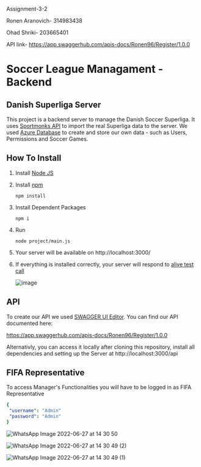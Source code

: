 Assignment-3-2

Ronen Aranovich- 314983438

Ohad Shriki- 203665401

API link- https://app.swaggerhub.com/apis-docs/Ronen96/Register/1.0.0

# Soccer League Managament - Backend

## Danish Superliga Server


This project is a backend server to manage the Danish Soccer Superliga. It uses [Sportmonks API](https://docs.sportmonks.com/football/) to import the real Superliga data to the server. We used [Azure Database](https://portal.azure.com/#home) to create and store our own data - such as Users, Permissions and Soccer Games.



## How To Install
 
1. Install [Node JS](https://nodejs.org/en/download/) 
2. Install [npm](https://docs.npmjs.com/cli/v7/commands/npm-install)
   ```
   npm install
   ```
3. Install Dependent Packages
    ```
   npm i
   ```
4. Run
   ```
   node project/main.js
   ```
5. Your server will be available on http://localhost:3000/ 
6. If everything is installed correctly, your server will respond to [alive test call](http://localhost:3000/alive)

   ![image](https://user-images.githubusercontent.com/73793617/120918876-6de96e80-c6bf-11eb-9a14-577bd6d9541f.png)

## API

To create our API we used [SWAGGER UI Editor](https://editor.swagger.io/). You can find our API documented here:

https://app.swaggerhub.com/apis-docs/Ronen96/Register/1.0.0

Alternativly, you can access it locally after cloning this repository, install all dependencies and setting up the Server at http://localhost:3000/api

## FIFA Representative 


To access Manager's Functionalities you will have to be logged in as FIFA Representative


```yaml
{
 "username": "Admin"
 "password": "Admin"
}
```

![WhatsApp Image 2022-06-27 at 14 30 50](https://user-images.githubusercontent.com/73739848/175934509-29314626-438c-4198-aa7e-44bb69cbb4f1.jpeg)

![WhatsApp Image 2022-06-27 at 14 30 49 (2)](https://user-images.githubusercontent.com/73739848/175934545-7c61a48f-3358-401a-8570-1ce7b1c2b565.jpeg)

![WhatsApp Image 2022-06-27 at 14 30 49 (1)](https://user-images.githubusercontent.com/73739848/175934557-7eb771a5-18ef-4b50-9c52-9a969afcc957.jpeg)

